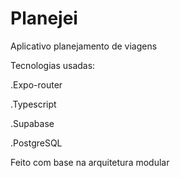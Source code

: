 # Planejei

Aplicativo planejamento de viagens

Tecnologias usadas: 

.Expo-router

.Typescript

.Supabase

.PostgreSQL

Feito com base na arquitetura modular
